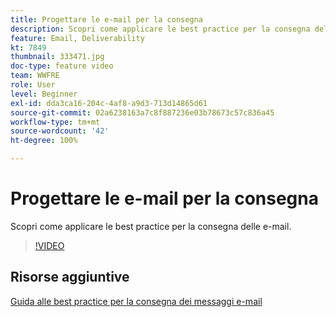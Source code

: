 ```yaml
---
title: Progettare le e-mail per la consegna
description: Scopri come applicare le best practice per la consegna delle e-mail.
feature: Email, Deliverability
kt: 7849
thumbnail: 333471.jpg
doc-type: feature video
team: WWFRE
role: User
level: Beginner
exl-id: dda3ca16-204c-4af8-a9d3-713d14865d61
source-git-commit: 02a6238163a7c8f887236e03b78673c57c836a45
workflow-type: tm+mt
source-wordcount: '42'
ht-degree: 100%

---
```


# Progettare le e-mail per la consegna

Scopri come applicare le best practice per la consegna delle e-mail.

>[!VIDEO](https://video.tv.adobe.com/v/333471?quality=12)

## Risorse aggiuntive

[Guida alle best practice per la consegna dei messaggi e-mail](https://experienceleague.adobe.com/docs/deliverability-learn/deliverability-best-practice-guide/introduction.html?lang=it)
